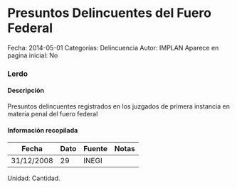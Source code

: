 Presuntos Delincuentes del Fuero Federal
=====

Fecha: 2014-05-01
Categorías: Delincuencia
Autor: IMPLAN
Aparece en pagina inicial: No

### Lerdo

#### Descripción

Presuntos delincuentes registrados en los juzgados de primera instancia en materia penal del fuero federal

<!-- break -->

#### Información recopilada

<table class="table table-hover table-bordered matriz">
  <thead>
    <tr><th>Fecha</th><th>Dato</th><th>Fuente</th><th>Notas</th></tr>
  </thead>
  <tbody>
    <tr><td class="centrado">31/12/2008</td><td class="derecha">29</td><td>INEGI</td><td></td></tr>
  </tbody>
</table>

Unidad: Cantidad.
